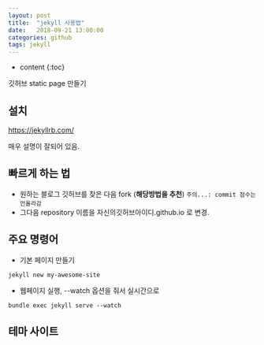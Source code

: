 ```yaml
---
layout: post
title:  "jekyll 사용법"
date:   2018-09-21 13:00:00
categories: github
tags: jekyll
---
```


* content
{:toc}

깃허브 static page 만들기



## 설치 

https://jekyllrb.com/

매우 설명이 잘되어 있음.

## 빠르게 하는 법
- 원하는 블로그 깃허브를 찾은 다음 fork (**해당방법을 추천**) `주의...: commit 점수는 안올라감 `
- 그다음 repository 이름을 자신의깃허브아이디.github.io 로 변경.


## 주요 명령어


- 기본 페이지 만들기

```
jekyll new my-awesome-site
```


- 웹페이지 실행, --watch 옵션을 줘서 실시간으로

```
bundle exec jekyll serve --watch
```


## 테마 사이트


